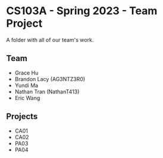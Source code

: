 # CS103A - Spring 2023 - Team Project

A folder with all of our team's work.

## Team
- Grace Hu
- Brandon Lacy (AG3NTZ3R0)
- Yundi Ma
- Nathan Tran (NathanT413)
- Eric Wang

## Projects
- CA01
- CA02
- PA03
- PA04
